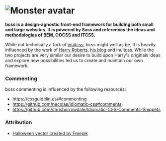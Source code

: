 # ![Monster avatar](https://user-images.githubusercontent.com/1661180/34430895-a040782a-ecce-11e7-94d5-05b0c83a575c.png)

**bcss is a design-agnostic front-end framework for building both small and large websites. It is powered by Sass and references the ideas and methodologies of BEM, OOCSS and ITCSS.**

While not technically a fork of [inuitcss](https://github.com/inuitcss/inuitcss), bcss might well as be. It is heavily influenced by the work of [Harry Roberts](https://csswizardry.com/), [his blog](https://csswizardry.com/archive/) and inuitcss. While the two projects are very similar our desire to build upon Harry's originals ideas and explore new possibilities led us to create and maintain our own framework. 

### Commenting

bcss commenting is influenced by the following resources:

- https://cssguidelin.es/#commenting
- https://github.com/necolas/idiomatic-css#comments
- https://github.com/chrisborrowdale/Idiomatic-CSS-Comments-Snippets

### Attribution

- [Halloween vector created by Freepik](https://www.freepik.com/free-photos-vectors/halloween)
